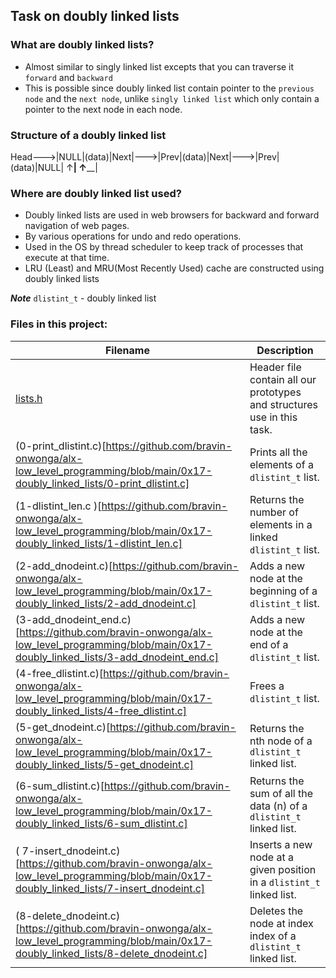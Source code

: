 ## Task on doubly linked lists

### What are doubly linked lists?
- Almost similar to singly linked list excepts that you can traverse it ```forward``` and ```backward```
- This is possible since doubly linked list contain pointer to the ```previous node``` and the ```next node```, unlike ```singly linked list``` which only contain a pointer to the next node in each node.

### Structure of a doubly linked list

Head--->|NULL|(data)|Next|--->|Prev|(data)|Next|--->|Prev|(data)|NULL|
                      ↑__________|       ↑____________|

### Where are doubly linked list used?
- Doubly linked lists are used in web browsers for backward and forward navigation of web pages.
- By various operations for undo and redo operations.
- Used in the OS by thread scheduler to keep track of processes that execute at that time.
- LRU (Least) and MRU(Most Recently Used) cache are constructed using doubly linked lists

***Note***
```dlistint_t``` - doubly linked list

### Files in this project:

Filename | Description
-------- | -----------
[lists.h](https://github.com/bravin-onwonga/alx-low_level_programming/blob/main/0x17-doubly_linked_lists/0-print_dlistint.c) | Header file contain all our prototypes and structures use in this task.
(0-print_dlistint.c)[https://github.com/bravin-onwonga/alx-low_level_programming/blob/main/0x17-doubly_linked_lists/0-print_dlistint.c] | Prints all the elements of a ```dlistint_t``` list.
(1-dlistint_len.c )[https://github.com/bravin-onwonga/alx-low_level_programming/blob/main/0x17-doubly_linked_lists/1-dlistint_len.c] | Returns the number of elements in a linked ```dlistint_t``` list.
(2-add_dnodeint.c)[https://github.com/bravin-onwonga/alx-low_level_programming/blob/main/0x17-doubly_linked_lists/2-add_dnodeint.c] | Adds a new node at the beginning of a ```dlistint_t``` list.
(3-add_dnodeint_end.c)[https://github.com/bravin-onwonga/alx-low_level_programming/blob/main/0x17-doubly_linked_lists/3-add_dnodeint_end.c] | Adds a new node at the end of a ```dlistint_t``` list.
(4-free_dlistint.c)[https://github.com/bravin-onwonga/alx-low_level_programming/blob/main/0x17-doubly_linked_lists/4-free_dlistint.c] | Frees a ```dlistint_t``` list.
(5-get_dnodeint.c)[https://github.com/bravin-onwonga/alx-low_level_programming/blob/main/0x17-doubly_linked_lists/5-get_dnodeint.c] | Returns the nth node of a ```dlistint_t``` linked list.
(6-sum_dlistint.c)[https://github.com/bravin-onwonga/alx-low_level_programming/blob/main/0x17-doubly_linked_lists/6-sum_dlistint.c] | Returns the sum of all the data (n) of a ```dlistint_t``` linked list.
( 7-insert_dnodeint.c)[https://github.com/bravin-onwonga/alx-low_level_programming/blob/main/0x17-doubly_linked_lists/7-insert_dnodeint.c] | Inserts a new node at a given position in a ```dlistint_t``` linked list.
(8-delete_dnodeint.c)[https://github.com/bravin-onwonga/alx-low_level_programming/blob/main/0x17-doubly_linked_lists/8-delete_dnodeint.c] | Deletes the node at index index of a ```dlistint_t``` linked list.
